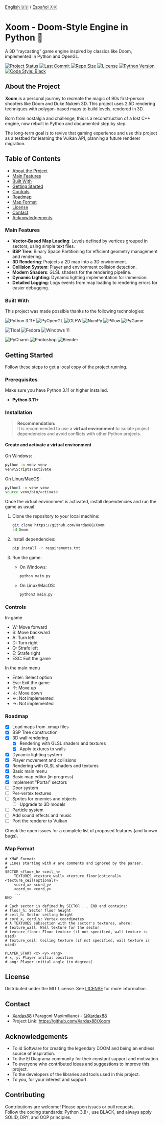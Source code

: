 [English 🇺🇸](README.md) /
[Español 🇦🇷](README.ES.md)

# Xoom - Doom-Style Engine in Python 🐍

A 3D "raycasting" game engine inspired by classics like Doom, implemented in Python and OpenGL.

[![Project Status](https://img.shields.io/badge/status-in%20development-indigo)](https://github.com/Xardax88/Xoom)
[![Last Commit](https://img.shields.io/github/last-commit/Xardax88/Xoom)](https://github.com/Xardax88/Xoom/commits/main)
[![Repo Size](https://img.shields.io/github/repo-size/Xardax88/Xoom)](https://github.com/Xardax88/Xoom)
[![License](https://img.shields.io/github/license/Xardax88/Xoom)](LICENSE)
[![Python Version](https://img.shields.io/badge/Python-3.11%2B-blue?logo=python&logoColor=white)](https://www.python.org/)
[![Code Style: Black](https://img.shields.io/badge/code%20style-black-000000.svg)](https://github.com/psf/black)

<!-- ![Xoom Demo GIF](/docs/gameplay.gif) -->

## About the Project

**Xoom** is a personal journey to recreate the magic of 90s first-person shooters like Doom and Duke Nukem 3D.
This project uses 2.5D rendering techniques with polygon-based maps to build levels, rendered in 3D.

Born from nostalgia and challenge, this is a reconstruction of a lost C++ engine, now rebuilt in Python and documented step by step.

The long-term goal is to revive that gaming experience and use this project as a testbed for learning the Vulkan API, planning a future renderer migration.

## Table of Contents
- [About the Project](#about-the-project)
- [Main Features](#main-features)
- [Built With](#built-with)
- [Getting Started](#getting-started)
- [Controls](#controls)
- [Roadmap](#roadmap)
- [Map Format](#map-format)
- [License](#license)
- [Contact](#contact)
- [Acknowledgements](#acknowledgements)

### Main Features

- **Vector-Based Map Loading**: Levels defined by vertices grouped in sectors, using simple text files.
- **BSP Tree**: Binary Space Partitioning for efficient geometry management and rendering.
- **3D Rendering**: Projects a 2D map into a 3D environment.
- **Collision System**: Player and environment collision detection.
- **Modern Shaders**: GLSL shaders for the rendering pipeline.
- **Dynamic Lighting**: Dynamic lighting implementation for immersion.
- **Detailed Logging**: Logs events from map loading to rendering errors for easier debugging.

### Built With

This project was made possible thanks to the following technologies:

![Python 3.11+](https://img.shields.io/badge/Python-FFD43B?style=for-the-badge&logo=python&logoColor=blue)
![PyOpenGL](https://img.shields.io/badge/PyOpenGL-8DD6F9?style=for-the-badge&logo=opengl&logoColor=black)
![GLFW](https://img.shields.io/badge/GLFW-FF0000?style=for-the-badge&logo=glfw&logoColor=white)
![NumPy](https://img.shields.io/badge/NumPy-013243?style=for-the-badge&logo=numpy&logoColor=white)
![Pillow](https://img.shields.io/badge/Pillow-30B8D9?style=for-the-badge&logo=pillow&logoColor=white)
![PyGame](https://img.shields.io/badge/PyGame-000000?style=for-the-badge&logo=pygame&logoColor=white)

![Tidal](https://img.shields.io/badge/Tidal-000000?style=for-the-badge&logo=tidal&logoColor=white)
![Fedora](https://img.shields.io/badge/Fedora-294172?style=for-the-badge&logo=fedora&logoColor=white)
![Windows 11](https://img.shields.io/badge/Windows%2011-0078D6?style=for-the-badge&logo=windows&logoColor=white)

![PyCharm](https://img.shields.io/badge/PyCharm-000000?style=for-the-badge&logo=pycharm&logoColor=white)
![Photoshop](https://img.shields.io/badge/Photoshop-31A8FF?style=for-the-badge&logo=photoshop&logoColor=white)
![Blender](https://img.shields.io/badge/Blender-F5792A?style=for-the-badge&logo=blender&logoColor=white)

## Getting Started

Follow these steps to get a local copy of the project running.

### Prerequisites

Make sure you have Python 3.11 or higher installed.

- **Python 3.11+**

### Installation

> **Recommendation:**  
> It is recommended to use a **virtual environment** to isolate project dependencies and avoid conflicts with other Python projects.

#### Create and activate a virtual environment

On Windows:
```bash
python -m venv venv
venv\Scripts\activate
```

On Linux/MacOS:
```bash
python3 -m venv venv
source venv/bin/activate
```

Once the virtual environment is activated, install dependencies and run the game as usual.

1. Clone the repository to your local machine:
    ```bash
    git clone https://github.com/Xardax88/Xoom
    cd Xoom
    ```

2. Install dependencies:
    ```bash
    pip install -r requirements.txt
    ```

3. Run the game:
   - On Windows:
       ```bash
       python main.py
       ```
   - On Linux/MacOS:
       ```bash
       python3 main.py
       ```

### Controls

In-game
- W: Move forward
- S: Move backward
- A: Turn left
- D: Turn right
- Q: Strafe left
- E: Strafe right
- ESC: Exit the game

In the main menu
- Enter: Select option
- Esc: Exit the game
- ↑: Move up
- ↓: Move down
- ←: Not implemented
- →: Not implemented

### Roadmap

- [x] Load maps from .xmap files
- [x] BSP Tree construction
- [x] 3D wall rendering
  - [x] Rendering with GLSL shaders and textures
  - [x] Apply textures to walls
- [x] Dynamic lighting system
- [x] Player movement and collisions
- [x] Rendering with GLSL shaders and textures
- [x] Basic main menu
- [x] Basic map editor (in progress)
- [x] Implement "Portal" sectors
- [ ] Door system
- [ ] Per-vertex textures
- [ ] Sprites for enemies and objects
  - [ ] Upgrade to 3D models
- [ ] Particle system
- [ ] Add sound effects and music
- [ ] Port the renderer to Vulkan

Check the open issues for a complete list of proposed features (and known bugs).

### Map Format

```
# XMAP Format:
# Lines starting with # are comments and ignored by the parser.
#
SECTOR <floor_h> <ceil_h>
    TEXTURES <texture_wall> <texture_floor(optional)> <texture_ceil(optional)>
    <cord_x> <cord_y>
    <cord_x> <cord_y>
    ...
END

# Each sector is defined by SECTOR ... END and contains:
# floor_h: Sector floor height
# ceil_h: Sector ceiling height
# cord_x, cord_y: Vertex coordinates
# A TEXTURES subsection with the sector's textures, where:
# texture_wall: Wall texture for the sector
# texture_floor: Floor texture (if not specified, wall texture is used)
# texture_ceil: Ceiling texture (if not specified, wall texture is used)

PLAYER_START <x> <y> <ang>
# x, y: Player initial position
# ang: Player initial angle (in degrees)
```

## License

Distributed under the MIT License. See [LICENSE](LICENSE) for more information.

## Contact

- [Xardax88](https://github.com/Xardax88) (Paragoni Maximiliano) - [@Xardax88](https://twitter.com/Xardax88)
- Project Link: https://github.com/Xardax88/Xoom

## Acknowledgements

- To id Software for creating the legendary DOOM and being an endless source of inspiration.
- To the El Diagrama community for their constant support and motivation.
- To everyone who contributed ideas and suggestions to improve this project.
- To the developers of the libraries and tools used in this project.
- To you, for your interest and support.

## Contributing

Contributions are welcome! Please open issues or pull requests.  
Follow the coding standards: Python 3.8+, use BLACK, and always apply SOLID, DRY, and OOP principles.
